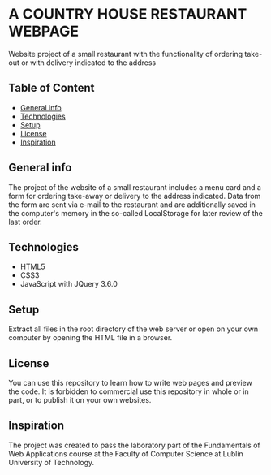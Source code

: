 # A COUNTRY HOUSE RESTAURANT WEBPAGE
Website project of a small restaurant with the functionality of ordering take-out or with delivery indicated to the address

## Table of Content
* [General info](#general-info)
* [Technologies](#technologies)
* [Setup](#setup)
* [License](#license)
* [Inspiration](#inspiration)

## General info
The project of the website of a small restaurant includes a menu card and a form for ordering take-away or delivery to the address indicated. Data from the form are sent via e-mail to the restaurant and are additionally saved in the computer's memory in the so-called LocalStorage for later review of the last order.

## Technologies
* HTML5
* CSS3
* JavaScript with JQuery 3.6.0

## Setup
Extract all files in the root directory of the web server or open on your own computer by opening the HTML file in a browser.

## License
You can use this repository to learn how to write web pages and preview the code.
It is forbidden to  commercial use this repository in whole or in part, or to publish it on your own websites.

## Inspiration
The project was created to pass the laboratory part of the Fundamentals of Web Applications course at the Faculty of Computer Science at Lublin University of Technology.

